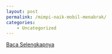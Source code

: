 ```yaml
---
layout: post
permalink: /mimpi-naik-mobil-menabrak/
categories:
    - Uncategorized
---
```


[Baca Selengkapnya](/01)